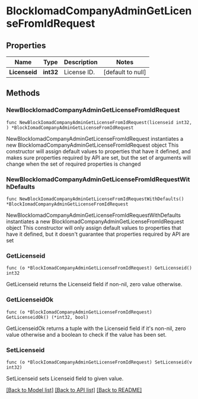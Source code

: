# BlockIomadCompanyAdminGetLicenseFromIdRequest

## Properties

Name | Type | Description | Notes
------------ | ------------- | ------------- | -------------
**Licenseid** | **int32** | License ID. | [default to null]

## Methods

### NewBlockIomadCompanyAdminGetLicenseFromIdRequest

`func NewBlockIomadCompanyAdminGetLicenseFromIdRequest(licenseid int32, ) *BlockIomadCompanyAdminGetLicenseFromIdRequest`

NewBlockIomadCompanyAdminGetLicenseFromIdRequest instantiates a new BlockIomadCompanyAdminGetLicenseFromIdRequest object
This constructor will assign default values to properties that have it defined,
and makes sure properties required by API are set, but the set of arguments
will change when the set of required properties is changed

### NewBlockIomadCompanyAdminGetLicenseFromIdRequestWithDefaults

`func NewBlockIomadCompanyAdminGetLicenseFromIdRequestWithDefaults() *BlockIomadCompanyAdminGetLicenseFromIdRequest`

NewBlockIomadCompanyAdminGetLicenseFromIdRequestWithDefaults instantiates a new BlockIomadCompanyAdminGetLicenseFromIdRequest object
This constructor will only assign default values to properties that have it defined,
but it doesn't guarantee that properties required by API are set

### GetLicenseid

`func (o *BlockIomadCompanyAdminGetLicenseFromIdRequest) GetLicenseid() int32`

GetLicenseid returns the Licenseid field if non-nil, zero value otherwise.

### GetLicenseidOk

`func (o *BlockIomadCompanyAdminGetLicenseFromIdRequest) GetLicenseidOk() (*int32, bool)`

GetLicenseidOk returns a tuple with the Licenseid field if it's non-nil, zero value otherwise
and a boolean to check if the value has been set.

### SetLicenseid

`func (o *BlockIomadCompanyAdminGetLicenseFromIdRequest) SetLicenseid(v int32)`

SetLicenseid sets Licenseid field to given value.



[[Back to Model list]](../README.md#documentation-for-models) [[Back to API list]](../README.md#documentation-for-api-endpoints) [[Back to README]](../README.md)


